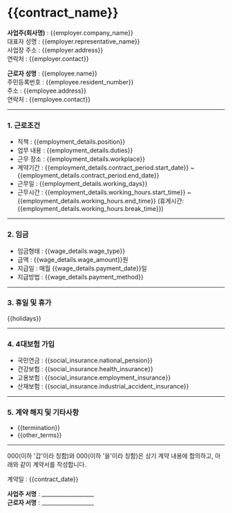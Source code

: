 # {{contract_name}}

**사업주(회사명)** : {{employer.company_name}}  
대표자 성명 : {{employer.representative_name}}  
사업장 주소 : {{employer.address}}  
연락처 : {{employer.contact}}

**근로자 성명** : {{employee.name}}  
주민등록번호 : {{employee.resident_number}}  
주소 : {{employee.address}}  
연락처 : {{employee.contact}}

---

### 1. 근로조건

- 직책 : {{employment_details.position}}  
- 업무 내용 : {{employment_details.duties}}  
- 근무 장소 : {{employment_details.workplace}}  
- 계약기간 : {{employment_details.contract_period.start_date}} ~ {{employment_details.contract_period.end_date}}  
- 근무일 : {{employment_details.working_days}}  
- 근무시간 : {{employment_details.working_hours.start_time}} ~ {{employment_details.working_hours.end_time}} (휴게시간: {{employment_details.working_hours.break_time}})

---

### 2. 임금

- 임금형태 : {{wage_details.wage_type}}  
- 금액 : {{wage_details.wage_amount}}원  
- 지급일 : 매월 {{wage_details.payment_date}}일  
- 지급방법 : {{wage_details.payment_method}}

---

### 3. 휴일 및 휴가

{{holidays}}

---

### 4. 4대보험 가입

- 국민연금 : {{social_insurance.national_pension}}  
- 건강보험 : {{social_insurance.health_insurance}}  
- 고용보험 : {{social_insurance.employment_insurance}}  
- 산재보험 : {{social_insurance.industrial_accident_insurance}}

---

### 5. 계약 해지 및 기타사항

- {{termination}}  
- {{other_terms}}

---

000(이하 '갑'이라 칭함)와 000(이하 '을'이라 칭함)은 상기 계약 내용에 합의하고, 아래와 같이 계약서를 작성합니다.

계약일 : {{contract_date}}

**사업주 서명** : ___________________  
**근로자 서명** : ___________________